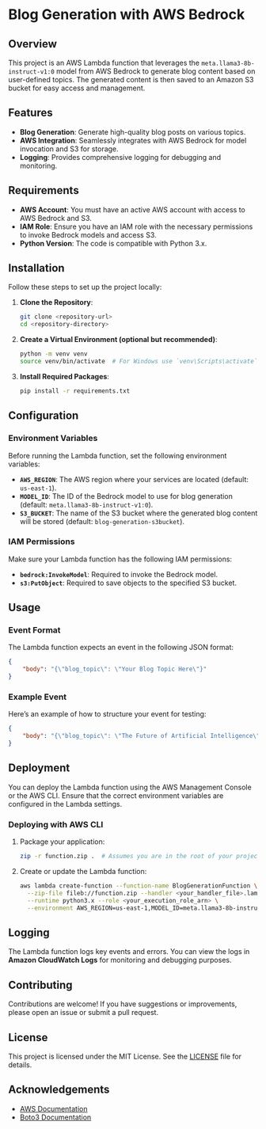 # Blog Generation with AWS Bedrock

## Overview

This project is an AWS Lambda function that leverages the `meta.llama3-8b-instruct-v1:0` model from AWS Bedrock to generate blog content based on user-defined topics. The generated content is then saved to an Amazon S3 bucket for easy access and management.

## Features

- **Blog Generation**: Generate high-quality blog posts on various topics.
- **AWS Integration**: Seamlessly integrates with AWS Bedrock for model invocation and S3 for storage.
- **Logging**: Provides comprehensive logging for debugging and monitoring.

## Requirements

- **AWS Account**: You must have an active AWS account with access to AWS Bedrock and S3.
- **IAM Role**: Ensure you have an IAM role with the necessary permissions to invoke Bedrock models and access S3.
- **Python Version**: The code is compatible with Python 3.x.

## Installation

Follow these steps to set up the project locally:

1. **Clone the Repository**:

   ```bash
   git clone <repository-url>
   cd <repository-directory>
   ```

2. **Create a Virtual Environment (optional but recommended)**:

   ```bash
   python -m venv venv
   source venv/bin/activate  # For Windows use `venv\Scripts\activate`
   ```

3. **Install Required Packages**:

   ```bash
   pip install -r requirements.txt
   ```

## Configuration

### Environment Variables

Before running the Lambda function, set the following environment variables:

- **`AWS_REGION`**: The AWS region where your services are located (default: `us-east-1`).
- **`MODEL_ID`**: The ID of the Bedrock model to use for blog generation (default: `meta.llama3-8b-instruct-v1:0`).
- **`S3_BUCKET`**: The name of the S3 bucket where the generated blog content will be stored (default: `blog-generation-s3bucket`).

### IAM Permissions

Make sure your Lambda function has the following IAM permissions:

- **`bedrock:InvokeModel`**: Required to invoke the Bedrock model.
- **`s3:PutObject`**: Required to save objects to the specified S3 bucket.

## Usage

### Event Format

The Lambda function expects an event in the following JSON format:

```json
{
    "body": "{\"blog_topic\": \"Your Blog Topic Here\"}"
}
```

### Example Event

Here’s an example of how to structure your event for testing:

```json
{
    "body": "{\"blog_topic\": \"The Future of Artificial Intelligence\"}"
}
```

## Deployment

You can deploy the Lambda function using the AWS Management Console or the AWS CLI. Ensure that the correct environment variables are configured in the Lambda settings.

### Deploying with AWS CLI

1. Package your application:

   ```bash
   zip -r function.zip .  # Assumes you are in the root of your project directory
   ```

2. Create or update the Lambda function:

   ```bash
   aws lambda create-function --function-name BlogGenerationFunction \
     --zip-file fileb://function.zip --handler <your_handler_file>.lambda_handler \
     --runtime python3.x --role <your_execution_role_arn> \
     --environment AWS_REGION=us-east-1,MODEL_ID=meta.llama3-8b-instruct-v1:0,S3_BUCKET=blog-generation-s3bucket
   ```

## Logging

The Lambda function logs key events and errors. You can view the logs in **Amazon CloudWatch Logs** for monitoring and debugging purposes.

## Contributing

Contributions are welcome! If you have suggestions or improvements, please open an issue or submit a pull request.

## License

This project is licensed under the MIT License. See the [LICENSE](LICENSE) file for details.

## Acknowledgements

- [AWS Documentation](https://docs.aws.amazon.com/)
- [Boto3 Documentation](https://boto3.amazonaws.com/v1/documentation/api/latest/index.html)
